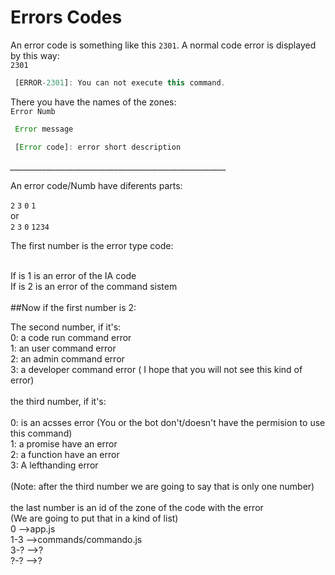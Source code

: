 # Errors Codes

An error code is something like this  ``2301``. A normal code error is displayed by this way:<br>
``2301``
```js
 [ERROR-2301]: You can not execute this command.
```

There you have the names of the zones:
<br>``Error Numb``
```js
 Error message
```
```js
 [Error code]: error short description
```
*______________________________________________________*

An error code/Numb have diferents parts:

``2`` ``3`` ``0`` ``1``<br>
or<br>
``2`` ``3`` ``0`` ``1234``
<br>

The first number is the error type code:<br><br>

If is 1 is an error of the IA code<br>
If is 2 is an error of the command sistem<br>
<br>
##Now if the first number is 2:<br>

The second number, if it's:
<br>
0: a code run command error<br>
1: an user command error<br>
2: an admin command error<br>
3: a developer command error ( I hope that you will not see this kind of error)<br>
<br>
the third number, if it's:<br>
<br>
0: is an acsses error (You or the bot don't/doesn't have the permision to use this command)<br>
1: a promise have an error<br>
2: a function have an error<br>
3: A lefthanding error<br>
<br>
(Note: after the third number we are going to say that is only one number)<br>
<br>
the last number is an id of the zone of the code with the error<br>
(We are going to put that in a kind of list)<br>
 0  -->app.js <br>
1-3 -->commands/commando.js<br>
3-? -->?<br>
?-? -->?<br>



 

